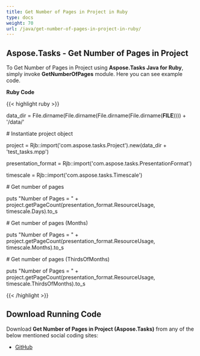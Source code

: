 ```yaml
---
title: Get Number of Pages in Project in Ruby
type: docs
weight: 70
url: /java/get-number-of-pages-in-project-in-ruby/
---
```


## **Aspose.Tasks - Get Number of Pages in Project**
To Get Number of Pages in Project using **Aspose.Tasks Java for Ruby**, simply invoke **GetNumberOfPages** module. Here you can see example code.

**Ruby Code**

{{< highlight ruby >}}

 data_dir = File.dirname(File.dirname(File.dirname(File.dirname(__FILE__)))) + '/data/'



\# Instantiate project object

project = Rjb::import('com.aspose.tasks.Project').new(data_dir + 'test_tasks.mpp')

presentation_format = Rjb::import('com.aspose.tasks.PresentationFormat')

timescale = Rjb::import('com.aspose.tasks.Timescale')

\# Get number of pages

puts "Number of Pages = " + project.getPageCount(presentation_format.ResourceUsage, timescale.Days).to_s

\# Get number of pages (Months)

puts "Number of Pages = " + project.getPageCount(presentation_format.ResourceUsage, timescale.Months).to_s

\# Get number of pages (ThirdsOfMonths)

puts "Number of Pages = " + project.getPageCount(presentation_format.ResourceUsage, timescale.ThirdsOfMonths).to_s

{{< /highlight >}}
## **Download Running Code**
Download **Get Number of Pages in Project (Aspose.Tasks)** from any of the below mentioned social coding sites:

- [GitHub](https://github.com/aspose-tasks/Aspose.Tasks-for-Java/blob/master/Plugins/Aspose_Tasks_Java_for_Ruby/lib/asposetasksjava/Projects/getnumberofpages.rb)
